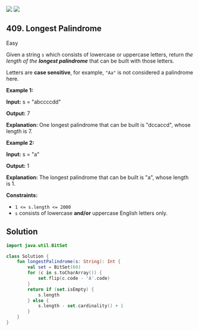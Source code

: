 [![](https://img.shields.io/github/stars/javadev/LeetCode-in-Kotlin?label=Stars&style=flat-square)](https://github.com/javadev/LeetCode-in-Kotlin)
[![](https://img.shields.io/github/forks/javadev/LeetCode-in-Kotlin?label=Fork%20me%20on%20GitHub%20&style=flat-square)](https://github.com/javadev/LeetCode-in-Kotlin/fork)

## 409\. Longest Palindrome

Easy

Given a string `s` which consists of lowercase or uppercase letters, return _the length of the **longest palindrome**_ that can be built with those letters.

Letters are **case sensitive**, for example, `"Aa"` is not considered a palindrome here.

**Example 1:**

**Input:** s = "abccccdd"

**Output:** 7

**Explanation:** One longest palindrome that can be built is "dccaccd", whose length is 7.

**Example 2:**

**Input:** s = "a"

**Output:** 1

**Explanation:** The longest palindrome that can be built is "a", whose length is 1.

**Constraints:**

*   `1 <= s.length <= 2000`
*   `s` consists of lowercase **and/or** uppercase English letters only.

## Solution

```kotlin
import java.util.BitSet

class Solution {
    fun longestPalindrome(s: String): Int {
        val set = BitSet(60)
        for (c in s.toCharArray()) {
            set.flip(c.code - 'A'.code)
        }
        return if (set.isEmpty) {
            s.length
        } else {
            s.length - set.cardinality() + 1
        }
    }
}
```